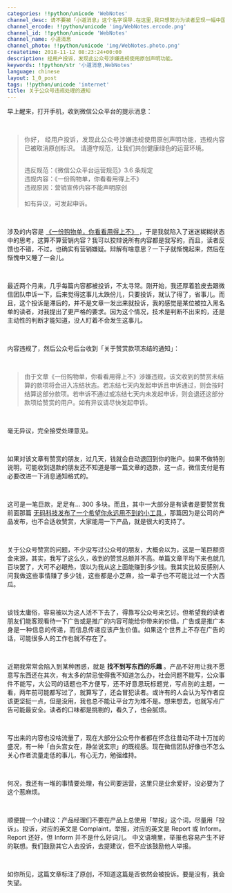```yaml
---
categories: !!python/unicode 'WebNotes'
channel_desc: 请不要被「小道消息」这个名字误导.在这里,我只想努力为读者呈现一幅中国互联网的清明上河图.
channel_ercode: !!python/unicode 'img/WebNotes.ercode.png'
channel_id: !!python/unicode 'WebNotes'
channel_name: 小道消息
channel_photo: !!python/unicode 'img/WebNotes.photo.png'
createtime: 2018-11-12 08:23:24+00:00
description: 经用户投诉，发现此公众号涉嫌违规使用原创声明功能。
keywords: !!python/str '小道消息,WebNotes'
language: chinese
layout: 1_0_post
tags: !!python/unicode 'internet'
title: 关于公众号违规处理的通知
---
```

<div class="rich_media_content" id="js_content">
<p style="text-align: justify;">
         早上醒来，打开手机，收到微信公众平台的提示消息：
        </p>
<p>
<br/>
</p>
<blockquote>
<p style="text-align: justify;">
          你好，
          <span style="text-align: justify;">
           经用户投诉，发现此公众号涉嫌违规使用原创声明功能，违规内容已被取消原创标识。
          </span>
          请遵守规范，让我们共创健康绿色的运营环境。
         </p>
<p style="text-align: justify;">
<br/>
          违反规范：《微信公众平台运营规范》3.6 条规定
          <br/>
          违规内容：《一份购物单，你看看用得上不》
          <br/>
          违规原因：营销宣传内容不能声明原创
          <br/>
<br/>
          如有异议，可发起申诉。
         </p>
</blockquote>
<p>
<br/>
</p>
<p style="text-align: justify;">
         涉及的内容是
         <a href="http://mp.weixin.qq.com/s?__biz=MjM5ODIyMTE0MA==&amp;mid=2650971691&amp;idx=1&amp;sn=8cf021372ddf65071562dacaf91d9316&amp;chksm=bd383a108a4fb306fcfa69d6c8fdf6d2bd9e3465e0ee4088ebb93122f7f8d5607e573c70b3dd&amp;scene=21#wechat_redirect" target="_blank">
          《一份购物单，你看看用得上不》
         </a>
         ，于是我就陷入了迷迷糊糊状态中的思考，这算不算营销内容？我可以狡辩说所有内容都是我写的，而且，读者反馈也不错，不过，也确实有营销嫌疑。辩解有啥意思？一下子就惭愧起来，然后在惭愧中又睡了一会儿。
        </p>
<p style="text-align: justify;">
<br/>
</p>
<p style="text-align: justify;">
         最近两个月来，几乎每篇内容都被投诉，不太寻常。刚开始，我还厚着脸皮去跟微信团队申诉一下，后来觉得这事儿太跌份儿，只要投诉，就认了得了，省事儿。而且，这个投诉是滞后的，并不是文章一发出来就投诉，我的感觉是某位被拉入黑名单的读者，对我提出了更严格的要求。因为这个情况，技术是判断不出来的，还是主动性的判断才能知道，没人盯着不会发生这事儿。
        </p>
<p style="text-align: justify;">
<br/>
</p>
<p style="text-align: justify;">
         内容违规了，然后公众号后台收到「关于赞赏款项冻结的通知」：
        </p>
<p style="text-align: justify;">
<br/>
</p>
<blockquote>
<p>
          由于文章《一份购物单，你看看用得上不》涉嫌违规，该文收到的赞赏未结算的款项将会进入冻结状态。若冻结七天内发起申诉且申诉通过，则会按时结算这部分款项。若申诉不通过或冻结七天内未发起申诉，则会退还这部分款项给赞赏的用户。如有异议请尽快发起申诉。
         </p>
</blockquote>
<p style="text-align: justify;">
<br/>
</p>
<p style="text-align: justify;">
         毫无异议，完全接受处理意见。
        </p>
<p style="text-align: justify;">
<br/>
</p>
<p style="text-align: justify;">
         如果对该文章有赞赏的朋友，过几天，钱就会自动退回到你的账户。如果不做特别说明，可能收到退款的朋友还不知道是哪一篇文章的退款，这一点，微信支付是有必要改进一下消息通知格式的。
        </p>
<p style="text-align: justify;">
<br/>
</p>
<p style="text-align: justify;">
         这可是一笔巨款，足足有… 300 多块。而且，其中一大部分是有读者是要赞赏我前面那篇
         <a href="http://mp.weixin.qq.com/s?__biz=MjM5ODIyMTE0MA==&amp;mid=2650971673&amp;idx=1&amp;sn=9fb77684de56a8c39bfea0f0928231ad&amp;chksm=bd383a228a4fb334282fc4fc7a69e5656f5c42ac98dce24eb602549629bcc40e83488139fc01&amp;scene=21#wechat_redirect" target="_blank">
          无码科技发布了一个希望你永远用不到的小工具
         </a>
         ，那篇因为是公司的产品发布，也不合适收赞赏，大家能用一下产品，就是很大的支持了。
        </p>
<p style="text-align: justify;">
<br/>
</p>
<p style="text-align: justify;">
         关于公众号赞赏的问题，不少没写过公众号的朋友，大概会以为，这是一笔巨额资金来源，其实，我写了这么久，收到的赞赏总额并不高。单篇文章平均下来也就几百块罢了，大可不必眼热，误以为我从这上面能赚到多少钱。我其实比较反感别人问我做这些事情赚了多少钱，这些都是小芝麻，捡一辈子也不可能比过一个大西瓜。
        </p>
<p style="text-align: justify;">
<br/>
</p>
<p style="text-align: justify;">
         谈钱太庸俗，容易被以为这人活不下去了，得靠写公众号来乞讨。但希望我的读者朋友们能客观看待一下广告或是推广的内容可能给你带来的价值。广告或是推广本身是一种信息的传递，而信息传递应该产生价值。如果这个世界上不存在广告的话，可能很多人的工作也就不存在了。
        </p>
<p style="text-align: justify;">
<br/>
</p>
<p style="text-align: justify;">
         近期我常常会陷入到某种困惑，就是
         <strong>
          找不到写东西的乐趣
         </strong>
         。产品不好用让我不愿意写东西还在其次，有太多的禁忌使得我不知道怎么办，社会问题不能写，公众事件不能写，大公司的话题也不方便写，还不好意思玩标题党，写点别的主题，一看，两年前可能都写过了，就算写了，还会冒犯读者。或许有的人会认为写作者应该更坚挺一点，但是没用，我也总不能让平台方为难不是。想来想去，也就写点广告可能最安全。读者的口味都是挑剔的，看久了，也会腻烦。
        </p>
<p style="text-align: justify;">
<br/>
</p>
<p style="text-align: justify;">
         写出来的内容也没啥流量了，现在大部分公众号作者都在怀念往昔动不动十万加的盛况，有一种「白头宫女在，静坐说玄宗」的既视感。现在微信团队好像也不怎么关心作者流量走低的事儿，有心无力，勉强维持。
        </p>
<p style="text-align: justify;">
<br/>
</p>
<p style="text-align: justify;">
         何况，我还有一堆的事情要处理，有公司要运营，这里只是业余爱好，没必要为了这个惹麻烦。
        </p>
<p style="text-align: justify;">
<br/>
</p>
<p style="text-align: justify;">
         顺便提一个小建议：产品经理们不要在产品上总使用「举报」这个词，尽量用「投诉」。投诉，对应的英文是 Complaint，举报，对应的英文是 Report 或 Inform。Report 还好，但
         <span style="text-align: justify;">
          Inform 并不是什么好词儿。
         </span>
         中文语境里，举报也容易产生不好的联想。我们鼓励其它人去投诉，去提建议，但不应该鼓励他人举报。
        </p>
<p style="text-align: justify;">
<br/>
</p>
<p style="text-align: justify;">
         如你所见，这篇文章标注了原创，不知道这篇是否依然会被投诉。要是没有，我会失望。
        </p>
</div>